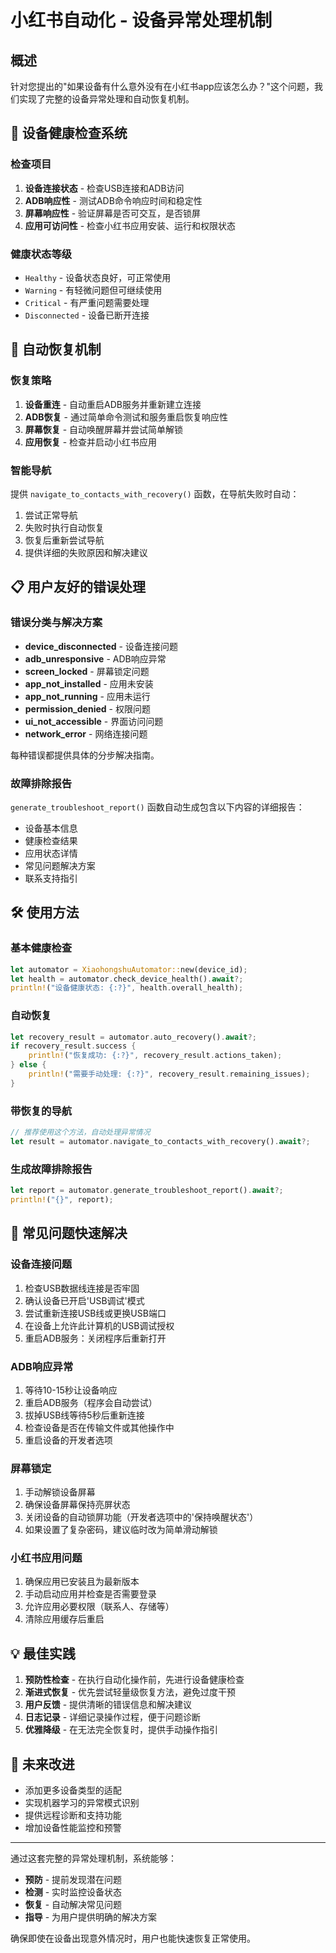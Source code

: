 # 小红书自动化 - 设备异常处理机制

## 概述

针对您提出的"如果设备有什么意外没有在小红书app应该怎么办？"这个问题，我们实现了完整的设备异常处理和自动恢复机制。

## 🏥 设备健康检查系统

### 检查项目
1. **设备连接状态** - 检查USB连接和ADB访问
2. **ADB响应性** - 测试ADB命令响应时间和稳定性
3. **屏幕响应性** - 验证屏幕是否可交互，是否锁屏
4. **应用可访问性** - 检查小红书应用安装、运行和权限状态

### 健康状态等级
- `Healthy` - 设备状态良好，可正常使用
- `Warning` - 有轻微问题但可继续使用
- `Critical` - 有严重问题需要处理
- `Disconnected` - 设备已断开连接

## 🔄 自动恢复机制

### 恢复策略
1. **设备重连** - 自动重启ADB服务并重新建立连接
2. **ADB恢复** - 通过简单命令测试和服务重启恢复响应性
3. **屏幕恢复** - 自动唤醒屏幕并尝试简单解锁
4. **应用恢复** - 检查并启动小红书应用

### 智能导航
提供 `navigate_to_contacts_with_recovery()` 函数，在导航失败时自动：
1. 尝试正常导航
2. 失败时执行自动恢复
3. 恢复后重新尝试导航
4. 提供详细的失败原因和解决建议

## 📋 用户友好的错误处理

### 错误分类与解决方案
- **device_disconnected** - 设备连接问题
- **adb_unresponsive** - ADB响应异常
- **screen_locked** - 屏幕锁定问题
- **app_not_installed** - 应用未安装
- **app_not_running** - 应用未运行
- **permission_denied** - 权限问题
- **ui_not_accessible** - 界面访问问题
- **network_error** - 网络连接问题

每种错误都提供具体的分步解决指南。

### 故障排除报告
`generate_troubleshoot_report()` 函数自动生成包含以下内容的详细报告：
- 设备基本信息
- 健康检查结果
- 应用状态详情
- 常见问题解决方案
- 联系支持指引

## 🛠️ 使用方法

### 基本健康检查
```rust
let automator = XiaohongshuAutomator::new(device_id);
let health = automator.check_device_health().await?;
println!("设备健康状态: {:?}", health.overall_health);
```

### 自动恢复
```rust
let recovery_result = automator.auto_recovery().await?;
if recovery_result.success {
    println!("恢复成功: {:?}", recovery_result.actions_taken);
} else {
    println!("需要手动处理: {:?}", recovery_result.remaining_issues);
}
```

### 带恢复的导航
```rust
// 推荐使用这个方法，自动处理异常情况
let result = automator.navigate_to_contacts_with_recovery().await?;
```

### 生成故障排除报告
```rust
let report = automator.generate_troubleshoot_report().await?;
println!("{}", report);
```

## 🚨 常见问题快速解决

### 设备连接问题
1. 检查USB数据线连接是否牢固
2. 确认设备已开启'USB调试'模式
3. 尝试重新连接USB线或更换USB端口
4. 在设备上允许此计算机的USB调试授权
5. 重启ADB服务：关闭程序后重新打开

### ADB响应异常
1. 等待10-15秒让设备响应
2. 重启ADB服务（程序会自动尝试）
3. 拔掉USB线等待5秒后重新连接
4. 检查设备是否在传输文件或其他操作中
5. 重启设备的开发者选项

### 屏幕锁定
1. 手动解锁设备屏幕
2. 确保设备屏幕保持亮屏状态
3. 关闭设备的自动锁屏功能（开发者选项中的'保持唤醒状态'）
4. 如果设置了复杂密码，建议临时改为简单滑动解锁

### 小红书应用问题
1. 确保应用已安装且为最新版本
2. 手动启动应用并检查是否需要登录
3. 允许应用必要权限（联系人、存储等）
4. 清除应用缓存后重启

## 💡 最佳实践

1. **预防性检查** - 在执行自动化操作前，先进行设备健康检查
2. **渐进式恢复** - 优先尝试轻量级恢复方法，避免过度干预
3. **用户反馈** - 提供清晰的错误信息和解决建议
4. **日志记录** - 详细记录操作过程，便于问题诊断
5. **优雅降级** - 在无法完全恢复时，提供手动操作指引

## 🔮 未来改进

- 添加更多设备类型的适配
- 实现机器学习的异常模式识别
- 提供远程诊断和支持功能
- 增加设备性能监控和预警

---

通过这套完整的异常处理机制，系统能够：
- **预防** - 提前发现潜在问题
- **检测** - 实时监控设备状态
- **恢复** - 自动解决常见问题
- **指导** - 为用户提供明确的解决方案

确保即使在设备出现意外情况时，用户也能快速恢复正常使用。